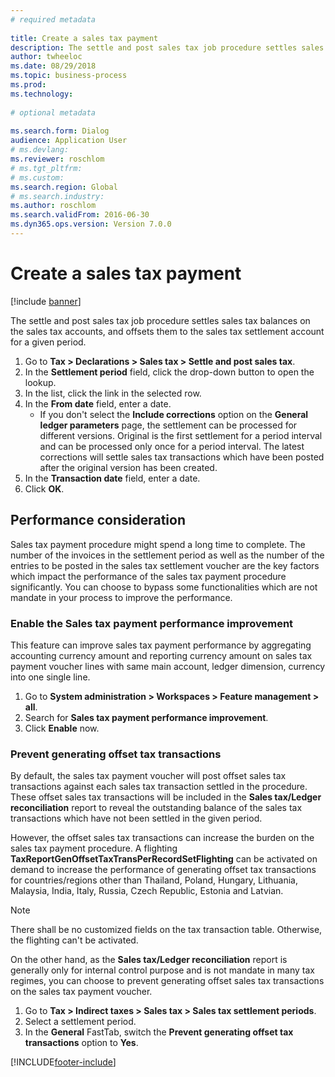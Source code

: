 ```yaml
--- 
# required metadata 
 
title: Create a sales tax payment
description: The settle and post sales tax job procedure settles sales tax balances on the sales tax accounts and offsets them to the sales tax settlement account for a given period. 
author: twheeloc
ms.date: 08/29/2018
ms.topic: business-process 
ms.prod:  
ms.technology:  
 
# optional metadata 
 
ms.search.form: Dialog   
audience: Application User 
# ms.devlang:  
ms.reviewer: roschlom
# ms.tgt_pltfrm:  
# ms.custom:  
ms.search.region: Global
# ms.search.industry: 
ms.author: roschlom
ms.search.validFrom: 2016-06-30 
ms.dyn365.ops.version: Version 7.0.0 
---
```

# Create a sales tax payment

[!include [banner](../../includes/banner.md)]

The settle and post sales tax job procedure settles sales tax balances on the sales tax accounts, and offsets them to the sales tax settlement account for a given period.

1. Go to **Tax > Declarations > Sales tax > Settle and post sales tax**.
2. In the **Settlement period** field, click the drop-down button to open the lookup.
3. In the list, click the link in the selected row.
4. In the **From date** field, enter a date.
    * If you don't select the **Include corrections** option on the **General ledger parameters** page, the settlement can be processed for different versions. Original is the first settlement for a period interval and can be processed only once for a period interval. The latest corrections will settle sales tax transactions which have been posted after the original version has been created.   
5. In the **Transaction date** field, enter a date.
6. Click **OK**.

## Performance consideration

Sales tax payment procedure might spend a long time to complete. The number of the invoices in the settlement period as well as the number of the entries to be posted in the sales tax settlement voucher are the key factors which impact the performance of the sales tax payment procedure significantly. You can choose to bypass some functionalities which are not mandate in your process to improve the performance.

### Enable the Sales tax payment performance improvement

This feature can improve sales tax payment performance by aggregating accounting currency amount and reporting currency amount on sales tax payment voucher lines with same main account, ledger dimension, currency into one single line.

1. Go to **System administration > Workspaces > Feature management > all**.
2. Search for **Sales tax payment performance improvement**.
3. Click **Enable** now.

### Prevent generating offset tax transactions

By default, the sales tax payment voucher will post offset sales tax transactions against each sales tax transaction settled in the procedure. These offset sales tax transactions will be included in the **Sales tax/Ledger reconciliation** report to reveal the outstanding balance of the sales tax transactions which have not been settled in the given period.

However, the offset sales tax transactions can increase the burden on the sales tax payment procedure. A flighting **TaxReportGenOffsetTaxTransPerRecordSetFlighting** can be activated on demand to increase the performance of generating offset tax transactions for countries/regions other than Thailand, Poland, Hungary, Lithuania, Malaysia, India, Italy, Russia, Czech Republic, Estonia and Latvian.

> [!Note]
>
> There shall be no customized fields on the tax transaction table. Otherwise, the flighting can't be activated.

On the other hand, as the **Sales tax/Ledger reconciliation** report is generally only for internal control purpose and is not mandate in many tax regimes, you can choose to prevent generating offset sales tax transactions on the sales tax payment voucher.

1. Go to **Tax > Indirect taxes > Sales tax > Sales tax settlement periods**.
2. Select a settlement period.
3. In the **General** FastTab, switch the **Prevent generating offset tax transactions** option to **Yes**.

[!INCLUDE[footer-include](../../../includes/footer-banner.md)]
